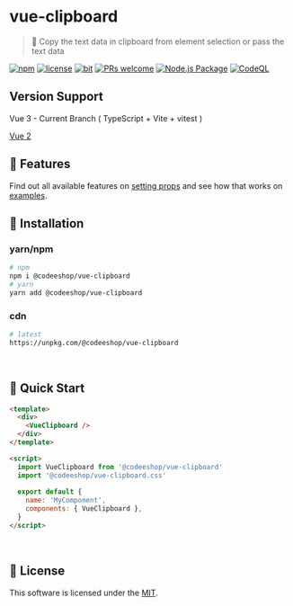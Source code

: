 # vue-clipboard

> 🚥 Copy the text data in clipboard from element selection or pass the text data 

[![npm](https://img.shields.io/badge/npm-3.0.0--alpha-blue)](https://www.npmjs.com/package/@codeeshop/vue-clipboard)
[![license](https://img.shields.io/badge/license-MIT-green)](https://github.com/codeeshop-oc/vue-clipboard/blob/main/LICENSE)
[![bit](https://img.shields.io/badge/components-1-yellowgreen)](https://github.com/codeeshop-oc/vue-clipboard/blob/main/src/Clipboard.vue)
[![PRs welcome](https://img.shields.io/badge/PRs-welcome-ff69b4.svg)](https://github.com/codeeshop-oc/vue-clipboard/issues?&q=is%3Aissue+is%3Aopen)
[![Node.js Package](https://github.com/codeeshop-oc/vue-clipboard/actions/workflows/release-package.yml/badge.svg)](https://github.com/codeeshop-oc/vue-clipboard/actions/workflows/release-package.yml)
[![CodeQL](https://github.com/codeeshop-oc/vue-clipboard/actions/workflows/codeql-analysis.yml/badge.svg)](https://github.com/codeeshop-oc/vue-clipboard/actions/workflows/codeql-analysis.yml)

## Version Support

Vue 3 - Current Branch ( TypeScript + Vite + vitest )

[Vue 2](https://github.com/codeeshop-oc/vue-lightbox-advanced/tree/vue2)

## 🎨 Features

Find out all available features on [setting props](https://github.com/codeeshop-oc/vue-clipboard/blob/main/docs/API.md#props) and see how that works on [examples](https://codeeshop-oc.github.io/vue-clipboard/).


## 🚚 Installation

### yarn/npm

```bash
# npm
npm i @codeeshop/vue-clipboard
# yarn
yarn add @codeeshop/vue-clipboard
```

### cdn

```bash
# latest
https://unpkg.com/@codeeshop/vue-clipboard
```

<br/>

## 🚀 Quick Start

```html
<template>
  <div>
    <VueClipboard />
  </div>
</template>

<script>
  import VueClipboard from '@codeeshop/vue-clipboard'
  import '@codeeshop/vue-clipboard.css'
  
  export default {
    name: 'MyComponent',
    components: { VueClipboard },
  }
</script>
```

<br/>

## 🔖 License

This software is licensed under the [MIT](https://github.com/codeeshop-oc/vue-clipboard/blob/main/LICENSE).
